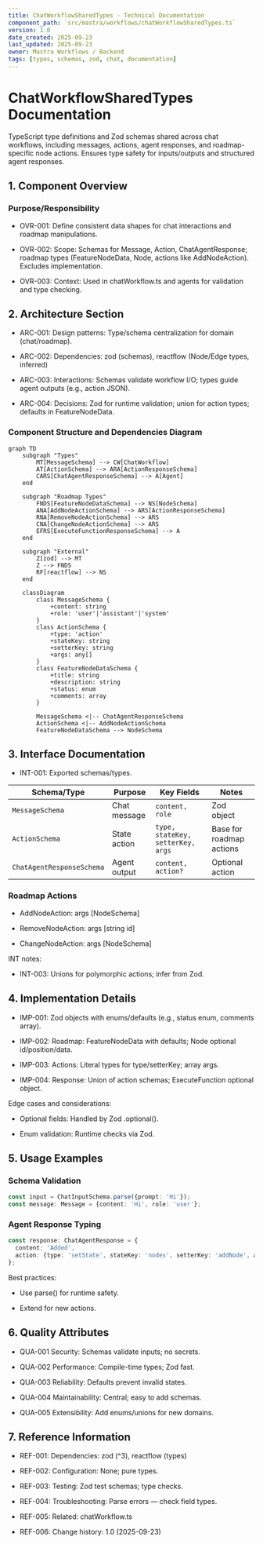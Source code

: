 ```yaml
---
title: ChatWorkflowSharedTypes - Technical Documentation
component_path: `src/mastra/workflows/chatWorkflowSharedTypes.ts`
version: 1.0
date_created: 2025-09-23
last_updated: 2025-09-23
owner: Mastra Workflows / Backend
tags: [types, schemas, zod, chat, documentation]
---
```


# ChatWorkflowSharedTypes Documentation

TypeScript type definitions and Zod schemas shared across chat workflows, including messages, actions, agent responses, and roadmap-specific node actions. Ensures type safety for inputs/outputs and structured agent responses.

## 1. Component Overview

### Purpose/Responsibility

- OVR-001: Define consistent data shapes for chat interactions and roadmap manipulations.

- OVR-002: Scope: Schemas for Message, Action, ChatAgentResponse; roadmap types (FeatureNodeData, Node, actions like AddNodeAction). Excludes implementation.

- OVR-003: Context: Used in chatWorkflow.ts and agents for validation and type checking.

## 2. Architecture Section

- ARC-001: Design patterns: Type/schema centralization for domain (chat/roadmap).

- ARC-002: Dependencies: zod (schemas), reactflow (Node/Edge types, inferred)

- ARC-003: Interactions: Schemas validate workflow I/O; types guide agent outputs (e.g., action JSON).

- ARC-004: Decisions: Zod for runtime validation; union for action types; defaults in FeatureNodeData.

### Component Structure and Dependencies Diagram

```mermaid
graph TD
    subgraph "Types"
        MT[MessageSchema] --> CW[ChatWorkflow]
        AT[ActionSchema] --> ARA[ActionResponseSchema]
        CARS[ChatAgentResponseSchema] --> A[Agent]
    end

    subgraph "Roadmap Types"
        FNDS[FeatureNodeDataSchema] --> NS[NodeSchema]
        ANA[AddNodeActionSchema] --> ARS[ActionResponseSchema]
        RNA[RemoveNodeActionSchema] --> ARS
        CNA[ChangeNodeActionSchema] --> ARS
        EFRS[ExecuteFunctionResponseSchema] --> A
    end

    subgraph "External"
        Z[zod] --> MT
        Z --> FNDS
        RF[reactflow] --> NS
    end

    classDiagram
        class MessageSchema {
            +content: string
            +role: 'user'|'assistant'|'system'
        }
        class ActionSchema {
            +type: 'action'
            +stateKey: string
            +setterKey: string
            +args: any[]
        }
        class FeatureNodeDataSchema {
            +title: string
            +description: string
            +status: enum
            +comments: array
        }

        MessageSchema <|-- ChatAgentResponseSchema
        ActionSchema <|-- AddNodeActionSchema
        FeatureNodeDataSchema --> NodeSchema
```

## 3. Interface Documentation

- INT-001: Exported schemas/types.

| Schema/Type | Purpose | Key Fields | Notes |
|-------------|---------|------------|-------|
| `MessageSchema` | Chat message | `content, role` | Zod object |
| `ActionSchema` | State action | `type, stateKey, setterKey, args` | Base for roadmap actions |
| `ChatAgentResponseSchema` | Agent output | `content, action?` | Optional action |

### Roadmap Actions

- AddNodeAction: args [NodeSchema]

- RemoveNodeAction: args [string id]

- ChangeNodeAction: args [NodeSchema]

INT notes:

- INT-003: Unions for polymorphic actions; infer from Zod.

## 4. Implementation Details

- IMP-001: Zod objects with enums/defaults (e.g., status enum, comments array).

- IMP-002: Roadmap: FeatureNodeData with defaults; Node optional id/position/data.

- IMP-003: Actions: Literal types for type/setterKey; array args.

- IMP-004: Response: Union of action schemas; ExecuteFunction optional object.

Edge cases and considerations:

- Optional fields: Handled by Zod .optional().

- Enum validation: Runtime checks via Zod.

## 5. Usage Examples

### Schema Validation

```ts
const input = ChatInputSchema.parse({prompt: 'Hi'});
const message: Message = {content: 'Hi', role: 'user'};
```

### Agent Response Typing

```ts
const response: ChatAgentResponse = {
  content: 'Added',
  action: {type: 'setState', stateKey: 'nodes', setterKey: 'addNode', args: [node]}
};
```

Best practices:

- Use parse() for runtime safety.

- Extend for new actions.

## 6. Quality Attributes

- QUA-001 Security: Schemas validate inputs; no secrets.

- QUA-002 Performance: Compile-time types; Zod fast.

- QUA-003 Reliability: Defaults prevent invalid states.

- QUA-004 Maintainability: Central; easy to add schemas.

- QUA-005 Extensibility: Add enums/unions for new domains.

## 7. Reference Information

- REF-001: Dependencies: zod (^3), reactflow (types)

- REF-002: Configuration: None; pure types.

- REF-003: Testing: Zod test schemas; type checks.

- REF-004: Troubleshooting: Parse errors — check field types.

- REF-005: Related: chatWorkflow.ts

- REF-006: Change history: 1.0 (2025-09-23)
